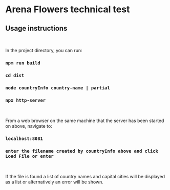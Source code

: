 # Arena Flowers technical test

## Usage instructions
&nbsp;

In the project directory, you can run:

### `npm run build`
### `cd dist`
### `node countryInfo country-name | partial`
### `npx http-server`
&nbsp;

From a web browser on the same machine that the server has been started
on above, navigate to:


### `localhost:8081`
### `enter the filename created by countryInfo above and click Load File or enter`
&nbsp;

If the file is found a list of country names and capital cities will be
displayed as a list or alternatively an error will be shown.